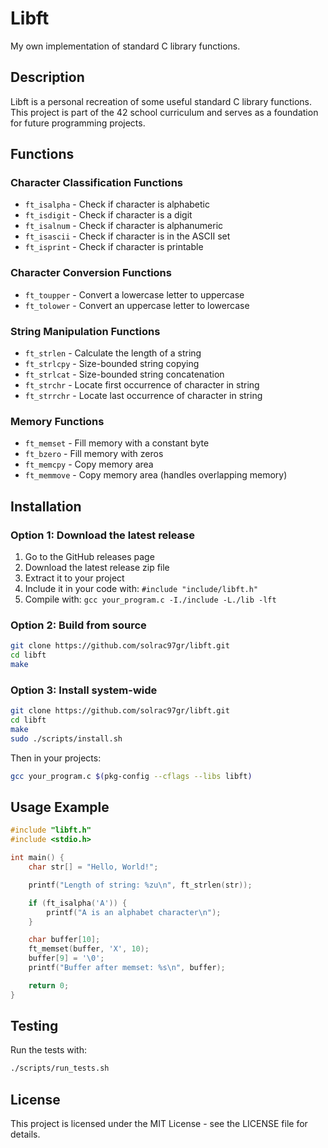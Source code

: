 # Libft

My own implementation of standard C library functions.

## Description

Libft is a personal recreation of some useful standard C library functions. This project is part of the 42 school curriculum and serves as a foundation for future programming projects.

## Functions

### Character Classification Functions
- `ft_isalpha` - Check if character is alphabetic
- `ft_isdigit` - Check if character is a digit
- `ft_isalnum` - Check if character is alphanumeric
- `ft_isascii` - Check if character is in the ASCII set
- `ft_isprint` - Check if character is printable

### Character Conversion Functions
- `ft_toupper` - Convert a lowercase letter to uppercase
- `ft_tolower` - Convert an uppercase letter to lowercase

### String Manipulation Functions
- `ft_strlen` - Calculate the length of a string
- `ft_strlcpy` - Size-bounded string copying
- `ft_strlcat` - Size-bounded string concatenation
- `ft_strchr` - Locate first occurrence of character in string
- `ft_strrchr` - Locate last occurrence of character in string

### Memory Functions
- `ft_memset` - Fill memory with a constant byte
- `ft_bzero` - Fill memory with zeros
- `ft_memcpy` - Copy memory area
- `ft_memmove` - Copy memory area (handles overlapping memory)

## Installation

### Option 1: Download the latest release
1. Go to the GitHub releases page
2. Download the latest release zip file
3. Extract it to your project
4. Include it in your code with: `#include "include/libft.h"`
5. Compile with: `gcc your_program.c -I./include -L./lib -lft`

### Option 2: Build from source
```bash
git clone https://github.com/solrac97gr/libft.git
cd libft
make
```

### Option 3: Install system-wide
```bash
git clone https://github.com/solrac97gr/libft.git
cd libft
make
sudo ./scripts/install.sh
```
Then in your projects:
```bash
gcc your_program.c $(pkg-config --cflags --libs libft)
```

## Usage Example

```c
#include "libft.h"
#include <stdio.h>

int main() {
    char str[] = "Hello, World!";

    printf("Length of string: %zu\n", ft_strlen(str));

    if (ft_isalpha('A')) {
        printf("A is an alphabet character\n");
    }

    char buffer[10];
    ft_memset(buffer, 'X', 10);
    buffer[9] = '\0';
    printf("Buffer after memset: %s\n", buffer);

    return 0;
}
```

## Testing

Run the tests with:
```bash
./scripts/run_tests.sh
```

## License

This project is licensed under the MIT License - see the LICENSE file for details.
